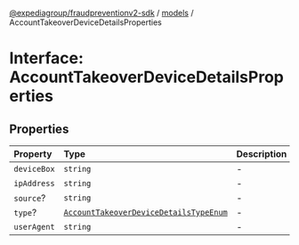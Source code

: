[@expediagroup/fraudpreventionv2-sdk](../../index.md) / [models](../index.md) / AccountTakeoverDeviceDetailsProperties

# Interface: AccountTakeoverDeviceDetailsProperties

## Properties

| Property | Type | Description | Source |
| :------ | :------ | :------ | :------ |
| `deviceBox` | `string` | - | models/AccountTakeoverDeviceDetails.ts:74 |
| `ipAddress` | `string` | - | models/AccountTakeoverDeviceDetails.ts:75 |
| `source`? | `string` | - | models/AccountTakeoverDeviceDetails.ts:73 |
| `type`? | [`AccountTakeoverDeviceDetailsTypeEnum`](../type-aliases/AccountTakeoverDeviceDetailsTypeEnum.md) | - | models/AccountTakeoverDeviceDetails.ts:77 |
| `userAgent` | `string` | - | models/AccountTakeoverDeviceDetails.ts:76 |
